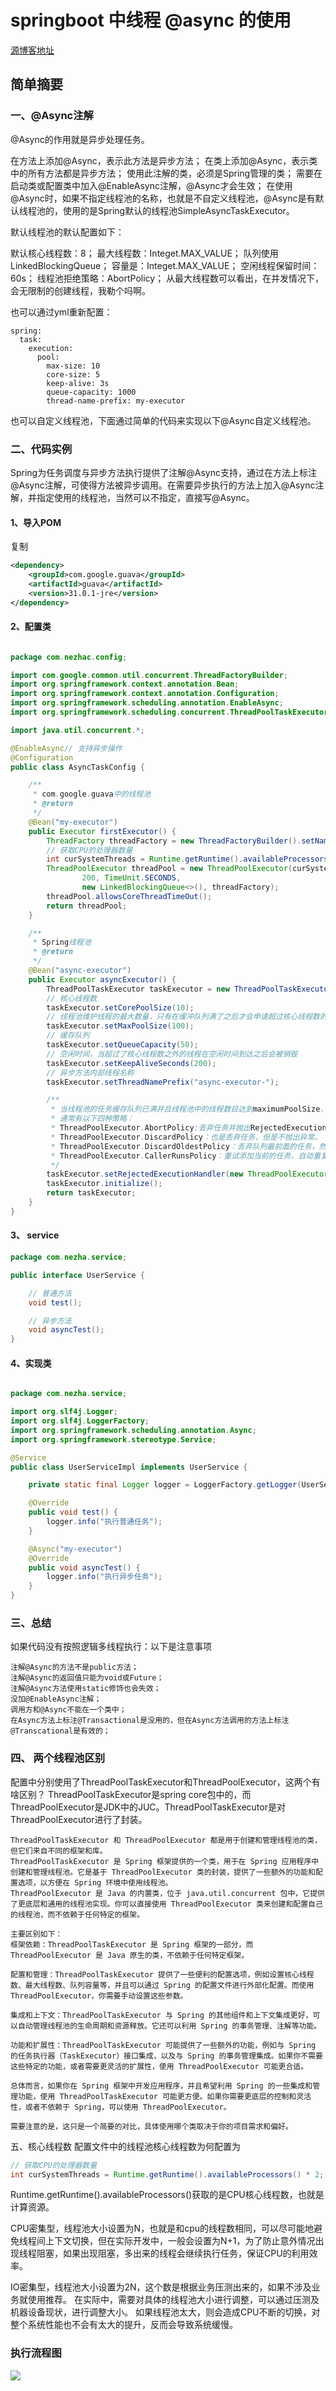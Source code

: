 # springboot 中线程 @async 的使用

[源博客地址](https://blog.51cto.com/u_15733182/6007080)

## 简单摘要

### 一、@Async注解

@Async的作用就是异步处理任务。

在方法上添加@Async，表示此方法是异步方法；
在类上添加@Async，表示类中的所有方法都是异步方法；
使用此注解的类，必须是Spring管理的类；
需要在启动类或配置类中加入@EnableAsync注解，@Async才会生效；
在使用@Async时，如果不指定线程池的名称，也就是不自定义线程池，@Async是有默认线程池的，使用的是Spring默认的线程池SimpleAsyncTaskExecutor。

默认线程池的默认配置如下：

默认核心线程数：8；
最大线程数：Integet.MAX_VALUE；
队列使用LinkedBlockingQueue；
容量是：Integet.MAX_VALUE；
空闲线程保留时间：60s；
线程池拒绝策略：AbortPolicy；
从最大线程数可以看出，在并发情况下，会无限制的创建线程，我勒个吗啊。

也可以通过yml重新配置：

```
spring:
  task:
    execution:
      pool:
        max-size: 10
        core-size: 5
        keep-alive: 3s
        queue-capacity: 1000
        thread-name-prefix: my-executor
```


也可以自定义线程池，下面通过简单的代码来实现以下@Async自定义线程池。


### 二、代码实例


Spring为任务调度与异步方法执行提供了注解@Async支持，通过在方法上标注@Async注解，可使得方法被异步调用。在需要异步执行的方法上加入@Async注解，并指定使用的线程池，当然可以不指定，直接写@Async。

#### 1、导入POM
复制 
```xml
<dependency>
    <groupId>com.google.guava</groupId>
    <artifactId>guava</artifactId>
    <version>31.0.1-jre</version>
</dependency>

```



#### 2、配置类 


```java

package com.nezhac.config;

import com.google.common.util.concurrent.ThreadFactoryBuilder;
import org.springframework.context.annotation.Bean;
import org.springframework.context.annotation.Configuration;
import org.springframework.scheduling.annotation.EnableAsync;
import org.springframework.scheduling.concurrent.ThreadPoolTaskExecutor;

import java.util.concurrent.*;

@EnableAsync// 支持异步操作
@Configuration
public class AsyncTaskConfig {

    /**
     * com.google.guava中的线程池
     * @return
     */
    @Bean("my-executor")
    public Executor firstExecutor() {
        ThreadFactory threadFactory = new ThreadFactoryBuilder().setNameFormat("my-executor").build();
        // 获取CPU的处理器数量
        int curSystemThreads = Runtime.getRuntime().availableProcessors() * 2;
        ThreadPoolExecutor threadPool = new ThreadPoolExecutor(curSystemThreads, 100,
                200, TimeUnit.SECONDS,
                new LinkedBlockingQueue<>(), threadFactory);
        threadPool.allowsCoreThreadTimeOut();
        return threadPool;
    }

    /**
     * Spring线程池
     * @return
     */
    @Bean("async-executor")
    public Executor asyncExecutor() {
        ThreadPoolTaskExecutor taskExecutor = new ThreadPoolTaskExecutor();
        // 核心线程数
        taskExecutor.setCorePoolSize(10);
        // 线程池维护线程的最大数量，只有在缓冲队列满了之后才会申请超过核心线程数的线程
        taskExecutor.setMaxPoolSize(100);
        // 缓存队列
        taskExecutor.setQueueCapacity(50);
        // 空闲时间，当超过了核心线程数之外的线程在空闲时间到达之后会被销毁
        taskExecutor.setKeepAliveSeconds(200);
        // 异步方法内部线程名称
        taskExecutor.setThreadNamePrefix("async-executor-");

        /**
         * 当线程池的任务缓存队列已满并且线程池中的线程数目达到maximumPoolSize，如果还有任务到来就会采取任务拒绝策略
         * 通常有以下四种策略：
         * ThreadPoolExecutor.AbortPolicy:丢弃任务并抛出RejectedExecutionException异常。
         * ThreadPoolExecutor.DiscardPolicy：也是丢弃任务，但是不抛出异常。
         * ThreadPoolExecutor.DiscardOldestPolicy：丢弃队列最前面的任务，然后重新尝试执行任务（重复此过程）
         * ThreadPoolExecutor.CallerRunsPolicy：重试添加当前的任务，自动重复调用 execute() 方法，直到成功
         */
        taskExecutor.setRejectedExecutionHandler(new ThreadPoolExecutor.CallerRunsPolicy());
        taskExecutor.initialize();
        return taskExecutor;
    }
}

```


#### 3、  service

```java
package com.nezha.service;

public interface UserService {

    // 普通方法
    void test();

    // 异步方法
    void asyncTest();
}
```

#### 4、实现类


```java

package com.nezha.service;

import org.slf4j.Logger;
import org.slf4j.LoggerFactory;
import org.springframework.scheduling.annotation.Async;
import org.springframework.stereotype.Service;

@Service
public class UserServiceImpl implements UserService {

    private static final Logger logger = LoggerFactory.getLogger(UserServiceImpl.class);

    @Override
    public void test() {
        logger.info("执行普通任务");
    }

    @Async("my-executor")
    @Override
    public void asyncTest() {
        logger.info("执行异步任务");
    }
}

```


### 三、总结

如果代码没有按照逻辑多线程执行：以下是注意事项



```
注解@Async的方法不是public方法；
注解@Async的返回值只能为void或Future；
注解@Async方法使用static修饰也会失效；
没加@EnableAsync注解；
调用方和@Async不能在一个类中；
在Async方法上标注@Transactional是没用的，但在Async方法调用的方法上标注@Transcational是有效的；
```


### 四、 两个线程池区别

配置中分别使用了ThreadPoolTaskExecutor和ThreadPoolExecutor，这两个有啥区别？
ThreadPoolTaskExecutor是spring core包中的，而ThreadPoolExecutor是JDK中的JUC。ThreadPoolTaskExecutor是对ThreadPoolExecutor进行了封装。


```
ThreadPoolTaskExecutor 和 ThreadPoolExecutor 都是用于创建和管理线程池的类，但它们来自不同的框架和库。
ThreadPoolTaskExecutor 是 Spring 框架提供的一个类，用于在 Spring 应用程序中创建和管理线程池。它是基于 ThreadPoolExecutor 类的封装，提供了一些额外的功能和配置选项，以方便在 Spring 环境中使用线程池。
ThreadPoolExecutor 是 Java 的内置类，位于 java.util.concurrent 包中，它提供了更底层和通用的线程池实现。你可以直接使用 ThreadPoolExecutor 类来创建和配置自己的线程池，而不依赖于任何特定的框架。

主要区别如下：
框架依赖：ThreadPoolTaskExecutor 是 Spring 框架的一部分，而 ThreadPoolExecutor 是 Java 原生的类，不依赖于任何特定框架。

配置和管理：ThreadPoolTaskExecutor 提供了一些便利的配置选项，例如设置核心线程数、最大线程数、队列容量等，并且可以通过 Spring 的配置文件进行外部化配置。而使用 ThreadPoolExecutor，你需要手动设置这些参数。

集成和上下文：ThreadPoolTaskExecutor 与 Spring 的其他组件和上下文集成更好，可以自动管理线程池的生命周期和资源释放。它还可以利用 Spring 的事务管理、注解等功能。

功能和扩展性：ThreadPoolTaskExecutor 可能提供了一些额外的功能，例如与 Spring 的任务执行器（TaskExecutor）接口集成，以及与 Spring 的事务管理集成。如果你不需要这些特定的功能，或者需要更灵活的扩展性，使用 ThreadPoolExecutor 可能更合适。

总体而言，如果你在 Spring 框架中开发应用程序，并且希望利用 Spring 的一些集成和管理功能，使用 ThreadPoolTaskExecutor 可能更方便。如果你需要更底层的控制和灵活性，或者不依赖于 Spring，可以使用 ThreadPoolExecutor。

需要注意的是，这只是一个简要的对比，具体使用哪个类取决于你的项目需求和偏好。

```



五、核心线程数
配置文件中的线程池核心线程数为何配置为

```java
// 获取CPU的处理器数量
int curSystemThreads = Runtime.getRuntime().availableProcessors() * 2;
```

Runtime.getRuntime().availableProcessors()获取的是CPU核心线程数，也就是计算资源。

CPU密集型，线程池大小设置为N，也就是和cpu的线程数相同，可以尽可能地避免线程间上下文切换，但在实际开发中，一般会设置为N+1，为了防止意外情况出现线程阻塞，如果出现阻塞，多出来的线程会继续执行任务，保证CPU的利用效率。

IO密集型，线程池大小设置为2N，这个数是根据业务压测出来的，如果不涉及业务就使用推荐。
在实际中，需要对具体的线程池大小进行调整，可以通过压测及机器设备现状，进行调整大小。
如果线程池太大，则会造成CPU不断的切换，对整个系统性能也不会有太大的提升，反而会导致系统缓慢。


### 执行流程图


![](assets/001/11/20/07-1705905418527.png)